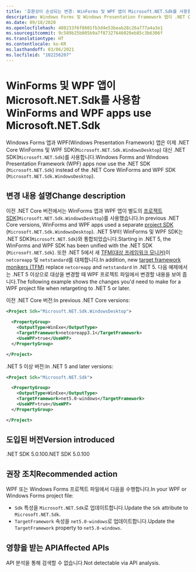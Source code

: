 ```yaml
---
title: '호환성이 손상되는 변경: WinForms 및 WPF 앱이 Microsoft.NET.Sdk를 사용함'
description: Windows Forms 및 Windows Presentation Framework 앱이 .NET Core WinForms 및 WPF SDK 대신 .NET SDK를 사용하는 .NET 5의 호환성이 손상되는 변경에 관해 알아봅니다.
ms.date: 09/18/2020
ms.openlocfilehash: 408233f6f8801fb3d4e53beab28c26a777a4a3e1
ms.sourcegitcommit: 9c589b25b005b9a7f87327646020eb85c3b6306f
ms.translationtype: HT
ms.contentlocale: ko-KR
ms.lasthandoff: 03/06/2021
ms.locfileid: "102256207"
---
```

# <a name="winforms-and-wpf-apps-use-microsoftnetsdk"></a><span data-ttu-id="38db6-103">WinForms 및 WPF 앱이 Microsoft.NET.Sdk를 사용함</span><span class="sxs-lookup"><span data-stu-id="38db6-103">WinForms and WPF apps use Microsoft.NET.Sdk</span></span>

<span data-ttu-id="38db6-104">Windows Forms 앱과 WPF(Windows Presentation Framework) 앱은 이제 .NET Core WinForms 및 WPF SDK(`Microsoft.NET.Sdk.WindowsDesktop`) 대신 .NET SDK(`Microsoft.NET.Sdk`)를 사용합니다.</span><span class="sxs-lookup"><span data-stu-id="38db6-104">Windows Forms and Windows Presentation Framework (WPF) apps now use the .NET SDK (`Microsoft.NET.Sdk`) instead of the .NET Core WinForms and WPF SDK (`Microsoft.NET.Sdk.WindowsDesktop`).</span></span>

## <a name="change-description"></a><span data-ttu-id="38db6-105">변경 내용 설명</span><span class="sxs-lookup"><span data-stu-id="38db6-105">Change description</span></span>

<span data-ttu-id="38db6-106">이전 .NET Core 버전에서는 WinForms 앱과 WPF 앱이 별도의 [프로젝트 SDK](../../../project-sdk/overview.md)(`Microsoft.NET.Sdk.WindowsDesktop`)를 사용했습니다.</span><span class="sxs-lookup"><span data-stu-id="38db6-106">In previous .NET Core versions, WinForms and WPF apps used a separate [project SDK](../../../project-sdk/overview.md) (`Microsoft.NET.Sdk.WindowsDesktop`).</span></span> <span data-ttu-id="38db6-107">.NET 5부터 WinForms 및 WPF SDK는 .NET SDK(`Microsoft.NET.Sdk`)와 통합되었습니다.</span><span class="sxs-lookup"><span data-stu-id="38db6-107">Starting in .NET 5, the WinForms and WPF SDK has been unified with the .NET SDK (`Microsoft.NET.Sdk`).</span></span> <span data-ttu-id="38db6-108">또한 .NET 5에서 새 [TFM(대상 프레임워크 모니커)](../../../../standard/frameworks.md)이 `netcoreapp` 및 `netstandard`를 대체합니다.</span><span class="sxs-lookup"><span data-stu-id="38db6-108">In addition, new [target framework monikers (TFM)](../../../../standard/frameworks.md) replace `netcoreapp` and `netstandard` in .NET 5.</span></span> <span data-ttu-id="38db6-109">다음 예제에서는 .NET 5 이상으로 대상을 변경할 때 WPF 프로젝트 파일에서 변경할 내용을 보여 줍니다.</span><span class="sxs-lookup"><span data-stu-id="38db6-109">The following example shows the changes you'd need to make for a WPF project file when retargeting to .NET 5 or later.</span></span>

<span data-ttu-id="38db6-110">이전 .NET Core 버전:</span><span class="sxs-lookup"><span data-stu-id="38db6-110">In previous .NET Core versions:</span></span>

```xml
<Project Sdk="Microsoft.NET.Sdk.WindowsDesktop">

  <PropertyGroup>
    <OutputType>WinExe</OutputType>
    <TargetFramework>netcoreapp3.1</TargetFramework>
    <UseWPF>true</UseWPF>
  </PropertyGroup>

</Project>
```

<span data-ttu-id="38db6-111">.NET 5 이상 버전:</span><span class="sxs-lookup"><span data-stu-id="38db6-111">In .NET 5 and later versions:</span></span>

```xml
<Project Sdk="Microsoft.NET.Sdk">

  <PropertyGroup>
    <OutputType>WinExe</OutputType>
    <TargetFramework>net5.0-windows</TargetFramework>
    <UseWPF>true</UseWPF>
  </PropertyGroup>

</Project>
```

## <a name="version-introduced"></a><span data-ttu-id="38db6-112">도입된 버전</span><span class="sxs-lookup"><span data-stu-id="38db6-112">Version introduced</span></span>

<span data-ttu-id="38db6-113">.NET SDK 5.0.100</span><span class="sxs-lookup"><span data-stu-id="38db6-113">.NET SDK 5.0.100</span></span>

## <a name="recommended-action"></a><span data-ttu-id="38db6-114">권장 조치</span><span class="sxs-lookup"><span data-stu-id="38db6-114">Recommended action</span></span>

<span data-ttu-id="38db6-115">WPF 또는 Windows Forms 프로젝트 파일에서 다음을 수행합니다.</span><span class="sxs-lookup"><span data-stu-id="38db6-115">In your WPF or Windows Forms project file:</span></span>

- <span data-ttu-id="38db6-116">`Sdk` 특성을 `Microsoft.NET.Sdk`로 업데이트합니다.</span><span class="sxs-lookup"><span data-stu-id="38db6-116">Update the `Sdk` attribute  to `Microsoft.NET.Sdk`.</span></span>
- <span data-ttu-id="38db6-117">`TargetFramework` 속성을 `net5.0-windows`로 업데이트합니다.</span><span class="sxs-lookup"><span data-stu-id="38db6-117">Update the `TargetFramework` property to `net5.0-windows`.</span></span>

## <a name="affected-apis"></a><span data-ttu-id="38db6-118">영향을 받는 API</span><span class="sxs-lookup"><span data-stu-id="38db6-118">Affected APIs</span></span>

<span data-ttu-id="38db6-119">API 분석을 통해 검색할 수 없습니다.</span><span class="sxs-lookup"><span data-stu-id="38db6-119">Not detectable via API analysis.</span></span>

<!--

### Affected APIs

Not detectable via API analysis.

### Category

- Windows Forms
- Windows Presentation Framework (WPF)

-->
